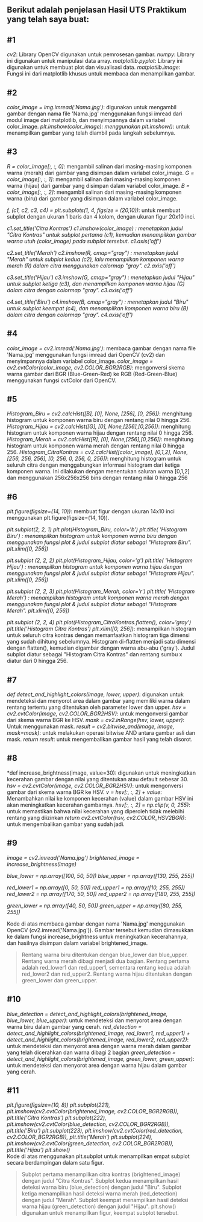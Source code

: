 Berikut adalah penjelasan Hasil UTS Praktikum yang telah saya buat:
-
#1
-
*cv2*: Library OpenCV digunakan untuk pemrosesan gambar.
*numpy*: Library ini digunakan untuk manipulasi data array.
*matplotlib.pyplot*: Library ini digunakan untuk membuat plot dan visualisasi data.
*matplotlib.image*: Fungsi ini dari matplotlib khusus untuk membaca dan menampilkan gambar.

#2
-
*color_image = img.imread('Nama.jpg')*: digunakan untuk mengambil gambar dengan nama file 'Nama.jpg' menggunakan fungsi imread dari modul image dari matplotlib, dan menyimpannya dalam variabel color_image.
*plt.imshow(color_image): menggunakan plt.imshow()*: untuk menampilkan gambar yang telah diambil pada langkah sebelumnya.

#3
-
*R = color_image[:, :, 0]*: mengambil salinan dari masing-masing komponen warna (merah) dari gambar yang disimpan dalam variabel color_image.
*G = color_image[:, :, 1]*: mengambil salinan dari masing-masing komponen warna (hijau) dari gambar yang disimpan dalam variabel color_image.
*B = color_image[:, :, 2]*: mengambil salinan dari masing-masing komponen warna (biru) dari gambar yang disimpan dalam variabel color_image.

*f, (c1, c2, c3, c4) = plt.subplots(1, 4, figsize = (20,10))*: untuk membuat subplot dengan ukuran 1 baris dan 4 kolom, dengan ukuran figur 20x10 inci.

*c1.set_title('Citra Kontras')
c1.imshow(color_image)                  : menetapkan judul "Citra Kontras" untuk subplot pertama (c1), kemudian menampilkan gambar warna utuh (color_image) pada subplot tersebut.
c1.axis('off')*

*c2.set_title('Merah') 
c2.imshow(R, cmap="gray")               : menetapkan judul "Merah" untuk subplot kedua (c2), lalu menampilkan komponen warna merah (R) dalam citra menggunakan colormap "gray".
c2.axis('off')*

*c3.set_title('Hijau') 
c3.imshow(G, cmap="gray")               : menetapkan judul "Hijau" untuk subplot ketiga (c3), dan menampilkan komponen warna hijau (G) dalam citra dengan colormap "gray".
c3.axis('off')*

*c4.set_title('Biru') 
c4.imshow(B, cmap="gray")               : menetapkan judul "Biru" untuk subplot keempat (c4), dan menampilkan komponen warna biru (B) dalam citra dengan colormap "gray".
c4.axis('off')*

#4
-
*color_image = cv2.imread('Nama.jpg')*: membaca gambar dengan nama file 'Nama.jpg' menggunakan fungsi imread dari OpenCV (cv2) dan menyimpannya dalam variabel color_image.
*color_image = cv2.cvtColor(color_image, cv2.COLOR_BGR2RGB)*: mengonversi skema warna gambar dari BGR (Blue-Green-Red) ke RGB (Red-Green-Blue) menggunakan fungsi cvtColor dari OpenCV.

#5
-
*Histogram_Biru = cv2.calcHist([B], [0], None, [256], [0, 256])*: menghitung histogram untuk komponen warna biru dengan rentang nilai 0 hingga 256.
*Histogram_Hijau = cv2.calcHist([G], [0], None,[256],[0,256])*: menghitung histogram untuk komponen warna hijau dengan rentang nilai 0 hingga 256.
*Histogram_Merah = cv2.calcHist([R], [0], None,[256],[0,256])*: menghitung histogram untuk komponen warna merah dengan rentang nilai 0 hingga 256.
*Histogram_CitraKontras = cv2.calcHist([color_image], [0,1,2], None, [256, 256, 256], [0, 256, 0, 256, 0, 256])*: menghitung histogram untuk seluruh citra dengan menggabungkan informasi histogram dari ketiga komponen warna. Ini dilakukan dengan menentukan saluran warna [0,1,2] dan menggunakan 256x256x256 bins dengan rentang nilai 0 hingga 256

#6
-
*plt.figure(figsize=(14, 10))*: membuat figur dengan ukuran 14x10 inci menggunakan plt.figure(figsize=(14, 10)).

*plt.subplot(2, 2, 1) 
plt.plot(Histogram_Biru, color='b')
plt.title( 'Histogram Biru')                          : menampilkan histogram untuk komponen warna biru dengan menggunakan fungsi plot & judul subplot diatur sebagai "Histogram Biru". 
plt.xlim([0, 256])*

*plt.subplot (2, 2, 2)
plt.plot(Histogram_Hijau, color='g')
plt.title( 'Histogram Hijau')                         : menampilkan histogram untuk komponen warna hijau dengan menggunakan fungsi plot & judul subplot diatur sebagai "Histogram Hijau".
plt.xlim([0, 256])*

*plt.subplot (2, 2, 3) 
plt.plot(Histogram_Merah, color='r')
plt.title( 'Histogram Merah')                         : menampilkan histogram untuk komponen warna merah dengan menggunakan fungsi plot & judul subplot diatur sebagai "Histogram Merah".
plt.xlim([0, 256])*

*plt.subplot (2, 2, 4)
plt.plot(Histogram_CitraKontras.flatten(), color='gray')
plt.title('Histogram Citra Kontras')
plt.xlim([0, 256])*: menampilkan histogram untuk seluruh citra kontras dengan memanfaatkan histogram tiga dimensi yang sudah dihitung sebelumnya. Histogram di-flatten menjadi satu dimensi dengan flatten(), kemudian digambar dengan warna abu-abu ('gray'). Judul subplot diatur sebagai "Histogram Citra Kontras" dan rentang sumbu x diatur dari 0 hingga 256.

#7
-
*def detect_and_highlight_colors(image, lower, upper)*: digunakan untuk mendeteksi dan menyorot area dalam gambar yang memiliki warna dalam rentang tertentu yang ditentukan oleh parameter lower dan upper.
    *hsv = cv2.cvtColor(image, cv2.COLOR_BGR2HSV)*: untuk mengonversi gambar dari skema warna BGR ke HSV. 
    *mask = cv2.inRange(hsv, lower, upper)*: Untuk menggunakan mask.
    *result = cv2.bitwise_and(image, image, mask=mask)*: untuk melakukan operasi bitwise AND antara gambar asli dan mask.
    *return result*: untuk mengembalikan gambar hasil yang telah disorot.

#8
-
*def increase_brightness(image, value=30):  digunakan untuk meningkatkan kecerahan gambar dengan nilai yang ditentukan atau default sebesar 30.
    *hsv = cv2.cvtColor(image, cv2.COLOR_BGR2HSV)*: untuk mengonversi gambar dari skema warna BGR ke HSV.
    *v = hsv[:, :, 2] + value*: Menambahkan nilai ke komponen kecerahan (value) dalam gambar HSV ini akan meningkatkan kecerahan gambarnya.
    *hsv[:, :, 2] = np.clip(v, 0, 255)*: untuk memastikan bahwa nilai kecerahan yang diperoleh tidak melebihi rentang yang diizinkan 
   *return cv2.cvtColor(hsv, cv2.COLOR_HSV2BGR)*: untuk mengembalikan gambar yang sudah jadi.

#9
-
*image = cv2.imread('Nama.jpg')
brightened_image = increase_brightness(image)*

*blue_lower = np.array([100, 50, 50])
blue_upper = np.array([130, 255, 255])*

*red_lower1 = np.array([0, 50, 50])
red_upper1 = np.array([10, 255, 255])
red_lower2 = np.array([170, 50, 50])
red_upper2 = np.array([180, 255, 255])*

*green_lower = np.array([40, 50, 50])
green_upper = np.array([80, 255, 255])* <br>

Kode di atas membaca gambar dengan nama 'Nama.jpg' menggunakan OpenCV (cv2.imread('Nama.jpg')). Gambar tersebut kemudian dimasukkan ke dalam fungsi increase_brightness untuk meningkatkan kecerahannya, dan hasilnya disimpan dalam variabel brightened_image.
> Rentang warna biru ditentukan dengan blue_lower dan blue_upper.
> Rentang warna merah dibagi menjadi dua bagian. Rentang pertama adalah red_lower1 dan red_upper1, sementara rentang kedua adalah red_lower2 dan red_upper2.
> Rentang warna hijau ditentukan dengan green_lower dan green_upper.

#10
-
*blue_detection = detect_and_highlight_colors(brightened_image, blue_lower, blue_upper)*: untuk mendeteksi dan menyorot area dengan warna biru dalam gambar yang cerah.
*red_detection = detect_and_highlight_colors(brightened_image, red_lower1, red_upper1) + \
                detect_and_highlight_colors(brightened_image, red_lower2, red_upper2)*: untuk mendeteksi dan menyorot area dengan warna merah dalam gambar yang telah dicerahkan dan warna dibagi 2 bagian
*green_detection = detect_and_highlight_colors(brightened_image, green_lower, green_upper)*: untuk mendeteksi dan menyorot area dengan warna hijau dalam gambar yang cerah.

#11
-
*plt.figure(figsize=(10, 8))
plt.subplot(221), plt.imshow(cv2.cvtColor(brightened_image, cv2.COLOR_BGR2RGB)), plt.title('Citra Kontras')
plt.subplot(222), plt.imshow(cv2.cvtColor(blue_detection, cv2.COLOR_BGR2RGB)), plt.title('Biru')
plt.subplot(223), plt.imshow(cv2.cvtColor(red_detection, cv2.COLOR_BGR2RGB)), plt.title('Merah')
plt.subplot(224), plt.imshow(cv2.cvtColor(green_detection, cv2.COLOR_BGR2RGB)), plt.title('Hijau')
plt.show()*<br>
Kode di atas menggunakan plt.subplot untuk menampilkan empat subplot secara berdampingan dalam satu figur.
> Subplot pertama menampilkan citra kontras (brightened_image) dengan judul "Citra Kontras".
> Subplot kedua menampilkan hasil deteksi warna biru (blue_detection) dengan judul "Biru".
> Subplot ketiga menampilkan hasil deteksi warna merah (red_detection) dengan judul "Merah".
> Subplot keempat menampilkan hasil deteksi warna hijau (green_detection) dengan judul "Hijau".
plt.show() digunakan untuk menampilkan figur, keempat subplot tersebut.
